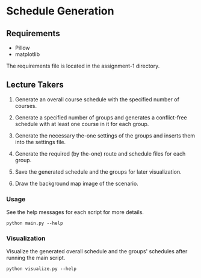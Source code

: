 # Schedule Generation
## Requirements
- Pillow
- matplotlib

The requirements file is located in the assignment-1 directory.

## Lecture Takers

1. Generate an overall course schedule with the specified number of courses.

2. Generate a specified number of groups and generates a conflict-free schedule with at least one course in it for each group.

3. Generate the necessary the-one settings of the groups and inserts them into the settings file.

4. Generate the required (by the-one) route and schedule files for each group.

5. Save the generated schedule and the groups for later visualization.

6. Draw the background map image of the scenario.
### Usage
See the help messages for each script for more details.
```
python main.py --help
```
### Visualization
Visualize the generated overall schedule and the groups' schedules after running the main script.
```
python visualize.py --help
```